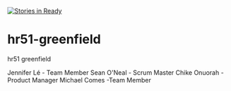 [![Stories in Ready](https://badge.waffle.io/BrilliantBroccoli/hr51-greenfield.png?label=ready&title=Ready)](https://waffle.io/BrilliantBroccoli/hr51-greenfield)
# hr51-greenfield
hr51 greenfield

Jennifer Lé - Team Member
Sean O'Neal - Scrum Master
Chike Onuorah - Product Manager
Michael Comes -Team Member